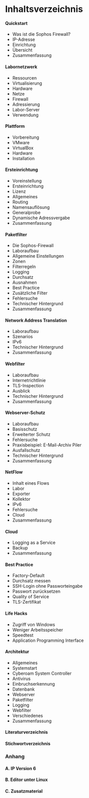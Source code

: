 # Inhaltsverzeichnis

#### Quickstart
* Was ist die Sophos Firewall?
* IP-Adresse
* Einrichtung
* Übersicht
* Zusammenfassung

#### Labornetzwerk
* Ressourcen
* Virtualisierung 
* Hardware
* Netze
* Firewall
* Adressierung
* Labor-Server
* Verwendung

#### Plattform
* Vorbereitung
* VMware
* VirtualBox
* Hardware
* Installation

#### Ersteinrichtung
* Voreinstellung
* Ersteinrichtung
* Lizenz
* Allgemeines
* Routing
* Namensauflösung
* Generalprobe
* Dynamische Adressvergabe
* Zusammenfassung

#### Paketfilter
* Die Sophos-Firewall
* Laboraufbau
* Allgemeine Einstellungen
* Zonen
* Filterregeln
* Logging
* Durchsatz
* Ausnahmen
* Best Practice
* Zusätzliche Filter
* Fehlersuche
* Technischer Hintergrund
* Zusammenfassung

#### Network Address Translation
* Laboraufbau
* Szenarios
* IPv6
* Technischer Hintergrund
* Zusammenfassung

#### Webfilter
* Laboraufbau
* Internetrichtlinie
* TLS-Inspection
* Ausblick
* Technischer Hintergrund
* Zusammenfassung

#### Webserver-Schutz
* Laboraufbau
* Basisschutz
* Erweiterter Schutz
* Fehlersuche
* Praxisbeispiel: E-Mail-Archiv Piler
* Ausfallschutz
* Technischer Hintergrund
* Zusammenfassung

#### NetFlow
* Inhalt eines Flows
* Labor
* Exporter
* Kollektor
* IPv6
* Fehlersuche
* Cloud
* Zusammenfassung

#### Cloud
* Logging as a Service
* Backup
* Zusammenfassung

#### Best Practice
* Factory-Default
* Durchsatz messen
* SSH-Login ohne Passworteingabe
* Passwort zurücksetzen
* Quality of Service
* TLS-Zertifikat

#### Life Hacks
* Zugriff von Windows
* Weniger Arbeitsspeicher
* Speedtest
* Application Programming Interface

#### Architektur
* Allgemeines
* Systemstart
* Cyberoam System Controller
* Antivirus
* Einbruchserkennung
* Datenbank
* Webserver
* Paketfilter
* Logging
* Webfilter
* Verschiedenes
* Zusammenfassung

#### Literaturverzeichnis

#### Stichwortverzeichnis

### Anhang

#### A. IP Version 6

#### B. Editor unter Linux

#### C. Zusatzmaterial
